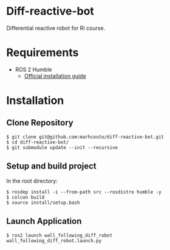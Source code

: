 # Diff-reactive-bot
Differential reactive robot for RI course.

# Requirements

- ROS 2 Humble
    - [Official installation guide](https://docs.ros.org/en/humble/Installation.html)

# Installation

## Clone Repository
```
$ git clone git@github.com:marhcouto/diff-reactive-bot.git
$ cd diff-reactive-bot/
$ git submodule update --init --recursive
```

## Setup and build project

In the root directory:

```
$ rosdep install -i --from-path src --rosdistro humble -y
$ colcon build
$ source install/setup.bash
```

## Launch Application
```
$ ros2 launch wall_following_diff_robot wall_following_diff_robot.launch.py
```
